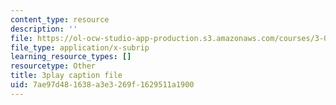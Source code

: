 ```yaml
---
content_type: resource
description: ''
file: https://ol-ocw-studio-app-production.s3.amazonaws.com/courses/3-091sc-introduction-to-solid-state-chemistry-fall-2010/7ae97d481638a3e3269f1629511a1900_5l_S8WwBVnM.srt
file_type: application/x-subrip
learning_resource_types: []
resourcetype: Other
title: 3play caption file
uid: 7ae97d48-1638-a3e3-269f-1629511a1900
---
```

